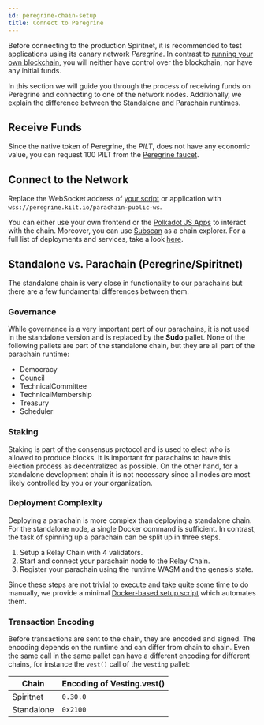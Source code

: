 ```yaml
---
id: peregrine-chain-setup
title: Connect to Peregrine
---
```


Before connecting to the production Spiritnet, it is recommended to test applications using its canary network _Peregrine_.
In contrast to [running your own blockchain](./01_standalone_setup.md), you will neither have control over the blockchain, nor have any initial funds.

In this section we will guide you through the process of receiving funds on Peregrine and connecting to one of the network nodes.
Additionally, we explain the difference between the Standalone and Parachain runtimes.

## Receive Funds

Since the native token of Peregrine, the _PILT_, does not have any economic value, you can request 100 PILT from the [Peregrine faucet](https://faucet.peregrine.kilt.io).

## Connect to the Network

Replace the WebSocket address of [your script](./index.md#set-up-your-project) or application with `wss://peregrine.kilt.io/parachain-public-ws`.

You can either use your own frontend or the [Polkadot JS Apps](https://polkadot.js.org/apps/?rpc=wss%3A%2F%2Fperegrine.kilt.io%2Fparachain-public-ws#/explorer) to interact with the chain.
Moreover, you can use [Subscan](https://kilt-testnet.subscan.io/) as a chain explorer.
For a full list of deployments and services, take a look [here](../../02_chain/03_deployments.md).

## Standalone vs. Parachain (Peregrine/Spiritnet)

The standalone chain is very close in functionality to our parachains but there are a few fundamental differences between them.

<!-- ### Blocktime

Block time is actually the same, but this might change in the future. -->

### Governance

While governance is a very important part of our parachains, it is not used in the standalone version and is replaced by the **Sudo** pallet.
None of the following pallets are part of the standalone chain, but they are all part of the parachain runtime:

* Democracy
* Council
* TechnicalCommittee
* TechnicalMembership
* Treasury
* Scheduler

### Staking

Staking is part of the consensus protocol and is used to elect who is allowed to produce blocks.
It is important for parachains to have this election process as decentralized as possible.
On the other hand, for a standalone development chain it is not necessary since all nodes are most likely controlled by you or your organization.

### Deployment Complexity

Deploying a parachain is more complex than deploying a standalone chain.
For the standalone node, a single Docker command is sufficient.
In contrast, the task of spinning up a parachain can be split up in three steps.

1. Setup a Relay Chain with 4 validators.
2. Start and connect your parachain node to the Relay Chain.
3. Register your parachain using the runtime WASM and the genesis state.

Since these steps are not trivial to execute and take quite some time to do manually, we provide a minimal [Docker-based setup script](https://github.com/KILTprotocol/local-parachain-setup) which automates them.

### Transaction Encoding

Before transactions are sent to the chain, they are encoded and signed.
The encoding depends on the runtime and can differ from chain to chain.
Even the same call in the same pallet can have a different encoding for different chains, for instance the `vest()` call of the `vesting` pallet:

| Chain      | Encoding of Vesting.vest() |
| ---------- | -------------------------- |
| Spiritnet  | `0.30.0`                   |
| Standalone | `0x2100`                   |
